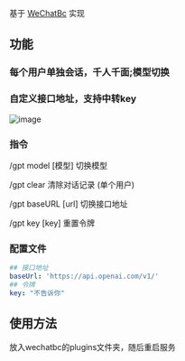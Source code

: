 基于 [WeChatBc](https://github.com/meteorOSS/WeChatBc) 实现

## 功能

### 每个用户单独会话，千人千面;模型切换

### 自定义接口地址，支持中转key

![image](https://github.com/meteorOSS/wechat-gpt/assets/61687266/f07a3725-b2a8-450f-aa6c-2fe24ac4b7e0)



### 指令

/gpt model [模型] 切换模型

/gpt clear 清除对话记录 (单个用户)

/gpt baseURL [url] 切换接口地址

/gpt key [key] 重置令牌

### 配置文件

``` yaml
## 接口地址
baseUrl: 'https://api.openai.com/v1/'
## 令牌
key: "不告诉你"
```

## 使用方法
放入wechatbc的plugins文件夹，随后重启服务
